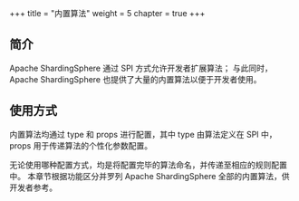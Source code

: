 +++
title = "内置算法"
weight = 5
chapter = true
+++

## 简介

Apache ShardingSphere 通过 SPI 方式允许开发者扩展算法；
与此同时，Apache ShardingSphere 也提供了大量的内置算法以便于开发者使用。

## 使用方式

内置算法均通过 type 和 props 进行配置，其中 type 由算法定义在 SPI 中，props 用于传递算法的个性化参数配置。

无论使用哪种配置方式，均是将配置完毕的算法命名，并传递至相应的规则配置中。
本章节根据功能区分并罗列 Apache ShardingSphere 全部的内置算法，供开发者参考。
